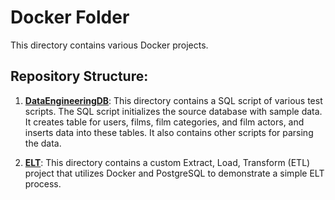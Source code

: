 # Docker Folder

This directory contains various Docker projects.

## Repository Structure:

1. [**DataEngineeringDB**](DataEngineeringDB): This directory contains a SQL script of various test scripts. The SQL script initializes the source database with sample data. It creates table for users, films, film categories, and film actors, and inserts data into these tables. It also contains other scripts for parsing the data.

2. [**ELT**](ELT): This directory contains a custom Extract, Load, Transform (ETL) project that utilizes Docker and PostgreSQL to demonstrate a simple ELT process.